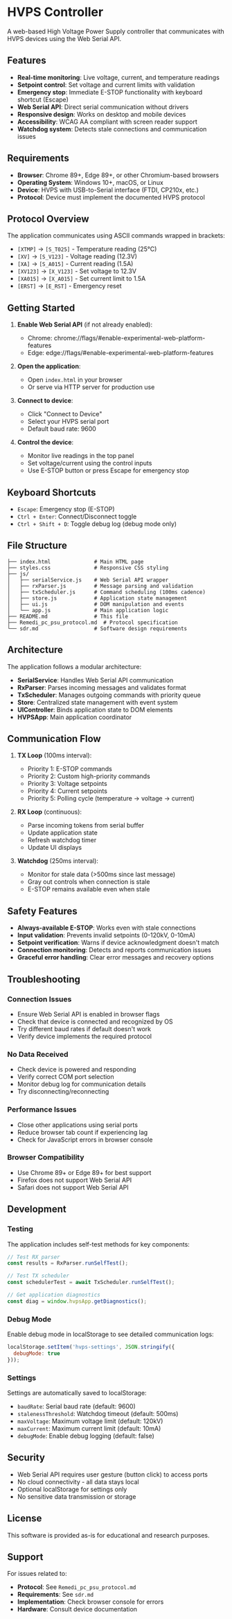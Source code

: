 # HVPS Controller

A web-based High Voltage Power Supply controller that communicates with HVPS devices using the Web Serial API.

## Features

- **Real-time monitoring**: Live voltage, current, and temperature readings
- **Setpoint control**: Set voltage and current limits with validation
- **Emergency stop**: Immediate E-STOP functionality with keyboard shortcut (Escape)
- **Web Serial API**: Direct serial communication without drivers
- **Responsive design**: Works on desktop and mobile devices
- **Accessibility**: WCAG AA compliant with screen reader support
- **Watchdog system**: Detects stale connections and communication issues

## Requirements

- **Browser**: Chrome 89+, Edge 89+, or other Chromium-based browsers
- **Operating System**: Windows 10+, macOS, or Linux
- **Device**: HVPS with USB-to-Serial interface (FTDI, CP210x, etc.)
- **Protocol**: Device must implement the documented HVPS protocol

## Protocol Overview

The application communicates using ASCII commands wrapped in brackets:

- `[XTMP]` → `[S_T025]` - Temperature reading (25°C)
- `[XV]` → `[S_V123]` - Voltage reading (12.3V)  
- `[XA]` → `[S_A015]` - Current reading (1.5A)
- `[XV123]` → `[X_V123]` - Set voltage to 12.3V
- `[XA015]` → `[X_A015]` - Set current limit to 1.5A
- `[ERST]` → `[E_RST]` - Emergency reset

## Getting Started

1. **Enable Web Serial API** (if not already enabled):
   - Chrome: chrome://flags/#enable-experimental-web-platform-features
   - Edge: edge://flags/#enable-experimental-web-platform-features

2. **Open the application**:
   - Open `index.html` in your browser
   - Or serve via HTTP server for production use

3. **Connect to device**:
   - Click "Connect to Device"
   - Select your HVPS serial port
   - Default baud rate: 9600

4. **Control the device**:
   - Monitor live readings in the top panel
   - Set voltage/current using the control inputs
   - Use E-STOP button or press Escape for emergency stop

## Keyboard Shortcuts

- `Escape`: Emergency stop (E-STOP)
- `Ctrl + Enter`: Connect/Disconnect toggle
- `Ctrl + Shift + D`: Toggle debug log (debug mode only)

## File Structure

```
├── index.html              # Main HTML page
├── styles.css              # Responsive CSS styling  
├── js/
│   ├── serialService.js    # Web Serial API wrapper
│   ├── rxParser.js         # Message parsing and validation
│   ├── txScheduler.js      # Command scheduling (100ms cadence)
│   ├── store.js            # Application state management
│   ├── ui.js               # DOM manipulation and events
│   └── app.js              # Main application logic
├── README.md               # This file
├── Remedi_pc_psu_protocol.md  # Protocol specification
└── sdr.md                  # Software design requirements
```

## Architecture

The application follows a modular architecture:

- **SerialService**: Handles Web Serial API communication
- **RxParser**: Parses incoming messages and validates format
- **TxScheduler**: Manages outgoing commands with priority queue
- **Store**: Centralized state management with event system
- **UIController**: Binds application state to DOM elements
- **HVPSApp**: Main application coordinator

## Communication Flow

1. **TX Loop** (100ms interval):
   - Priority 1: E-STOP commands
   - Priority 2: Custom high-priority commands
   - Priority 3: Voltage setpoints
   - Priority 4: Current setpoints  
   - Priority 5: Polling cycle (temperature → voltage → current)

2. **RX Loop** (continuous):
   - Parse incoming tokens from serial buffer
   - Update application state
   - Refresh watchdog timer
   - Update UI displays

3. **Watchdog** (250ms interval):
   - Monitor for stale data (>500ms since last message)
   - Gray out controls when connection is stale
   - E-STOP remains available even when stale

## Safety Features

- **Always-available E-STOP**: Works even with stale connections
- **Input validation**: Prevents invalid setpoints (0-120kV, 0-10mA)
- **Setpoint verification**: Warns if device acknowledgment doesn't match
- **Connection monitoring**: Detects and reports communication issues
- **Graceful error handling**: Clear error messages and recovery options

## Troubleshooting

### Connection Issues
- Ensure Web Serial API is enabled in browser flags
- Check that device is connected and recognized by OS
- Try different baud rates if default doesn't work
- Verify device implements the required protocol

### No Data Received
- Check device is powered and responding
- Verify correct COM port selection
- Monitor debug log for communication details
- Try disconnecting/reconnecting

### Performance Issues
- Close other applications using serial ports
- Reduce browser tab count if experiencing lag
- Check for JavaScript errors in browser console

### Browser Compatibility
- Use Chrome 89+ or Edge 89+ for best support
- Firefox does not support Web Serial API
- Safari does not support Web Serial API

## Development

### Testing

The application includes self-test methods for key components:

```javascript
// Test RX parser
const results = RxParser.runSelfTest();

// Test TX scheduler  
const schedulerTest = await TxScheduler.runSelfTest();

// Get application diagnostics
const diag = window.hvpsApp.getDiagnostics();
```

### Debug Mode

Enable debug mode in localStorage to see detailed communication logs:

```javascript
localStorage.setItem('hvps-settings', JSON.stringify({
  debugMode: true
}));
```

### Settings

Settings are automatically saved to localStorage:

- `baudRate`: Serial baud rate (default: 9600)
- `stalenessThreshold`: Watchdog timeout (default: 500ms)
- `maxVoltage`: Maximum voltage limit (default: 120kV)
- `maxCurrent`: Maximum current limit (default: 10mA)
- `debugMode`: Enable debug logging (default: false)

## Security

- Web Serial API requires user gesture (button click) to access ports
- No cloud connectivity - all data stays local
- Optional localStorage for settings only
- No sensitive data transmission or storage

## License

This software is provided as-is for educational and research purposes.

## Support

For issues related to:
- **Protocol**: See `Remedi_pc_psu_protocol.md`
- **Requirements**: See `sdr.md`  
- **Implementation**: Check browser console for errors
- **Hardware**: Consult device documentation